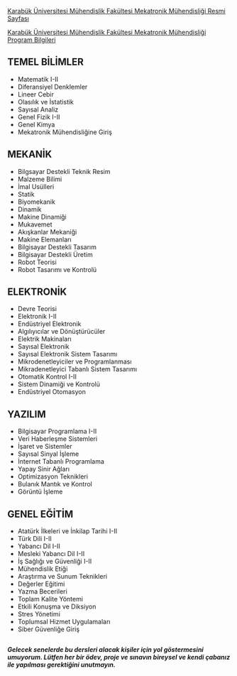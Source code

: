 [Karabük Üniversitesi Mühendislik Fakültesi Mekatronik Mühendisliği Resmi Sayfası](https://muh.karabuk.edu.tr/mekatronik)

[Karabük Üniversitesi Mühendislik Fakültesi Mekatronik Mühendisliği Program Bilgileri](https://obs.karabuk.edu.tr/oibs/bologna/index.aspx?lang=tr&curOp=showPac&curUnit=0200&curSunit=305)

## TEMEL BİLİMLER
- Matematik I-II
- Diferansiyel Denklemler
- Lineer Cebir
- Olasılık ve İstatistik
- Sayısal Analiz
- Genel Fizik I-II
- Genel Kimya
- Mekatronik Mühendisliğine Giriş

## MEKANİK
- Bilgsayar Destekli Teknik Resim
- Malzeme Bilimi
- İmal Usülleri
- Statik
- Biyomekanik
- Dinamik
- Makine Dinamiği
- Mukavemet
- Akışkanlar Mekaniği
- Makine Elemanları
- Bilgisayar Destekli Tasarım
- Bilgisayar Destekli Üretim
- Robot Teorisi
- Robot Tasarımı ve Kontrolü

## ELEKTRONİK
- Devre Teorisi
- Elektronik I-II
- Endüstriyel Elektronik
- Algılıyıcılar ve Dönüştürücüler
- Elektrik Makinaları
- Sayısal Elektronik
- Sayısal Elektronik Sistem Tasarımı
- Mikrodenetleyiciler ve Programlanması
- Mikradenetleyici Tabanlı Sistem Tasarımı
- Otomatik Kontrol I-II
- Sistem Dinamiği ve Kontrolü
- Endüstriyel Otomasyon

## YAZILIM
- Bilgisayar Programlama I-II
- Veri Haberleşme Sistemleri
- İşaret ve Sistemler
- Sayısal Sinyal İşleme
- İnternet Tabanlı Programlama
- Yapay Sinir Ağları
- Optimizasyon Teknikleri
- Bulanık Mantık ve Kontrol
- Görüntü İşleme

## GENEL EĞİTİM
- Atatürk İlkeleri ve İnkilap Tarihi I-II
- Türk Dili I-II
- Yabancı Dil I-II
- Mesleki Yabancı Dil I-II
- İş Sağlığı ve Güvenliği I-II
- Mühendislik Etiği
- Araştırma ve Sunum Teknikleri
- Değerler Eğitimi
- Yazma Becerileri
- Toplam Kalite Yöntemi
- Etkili Konuşma ve Diksiyon
- Stres Yönetimi
- Toplumsal Hizmet Uygulamaları
- Siber Güvenliğe Giriş

##
***Gelecek senelerde bu dersleri alacak kişiler için yol göstermesini umuyorum. Lütfen her bir ödev, proje ve sınavın bireysel ve kendi çabanız ile yapılması gerektiğini unutmayın.*** 
##
